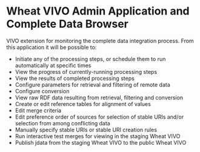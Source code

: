 # Wheat VIVO Admin Application and Complete Data Browser
VIVO extension for monitoring the complete data integration process.  From this application it will be possible to:
- Initiate any of the processing steps, or schedule them to run automatically at specific times
- View the progress of currently-running processing steps
- View the results of completed processing steps
- Configure parameters for retrieval and filtering of remote data
- Configure conversion
- View raw RDF data resulting from retrieval, filtering and conversion
- Create or edit reference tables for alignment of values
- Edit merge criteria
- Edit preference order of sources for selection of stable URIs and/or selection from among conflicting data
- Manually specify stable URIs or stable URI creation rules
- Run interactive test merges for viewing in the staging Wheat VIVO
- Publish jdata from the staging Wheat VIVO to the public Wheat VIVO
